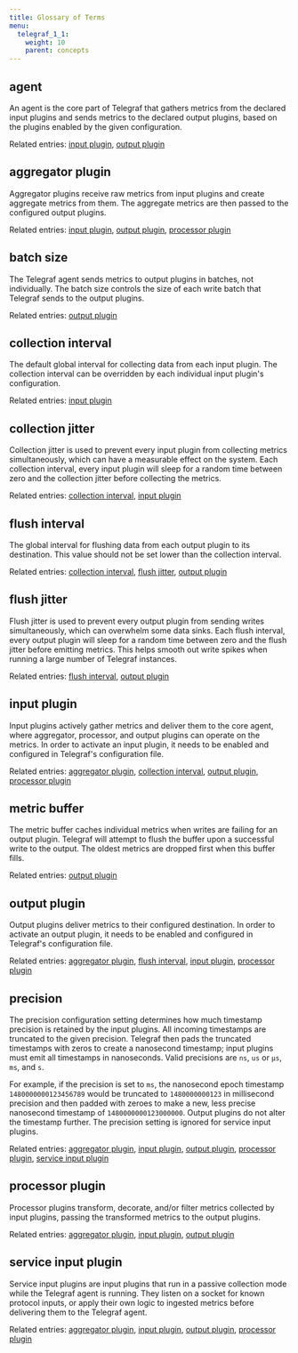 ```yaml
---
title: Glossary of Terms
menu:
  telegraf_1_1:
    weight: 10
    parent: concepts
---
```


## agent

An agent is the core part of Telegraf that gathers metrics from the declared input plugins and sends metrics to the declared output plugins, based on the plugins enabled by the given configuration.

Related entries: [input plugin](/telegraf/v1.1/concepts/glossary/#input-plugin), [output plugin](/telegraf/v1.1/concepts/glossary/#output-plugin)

## aggregator plugin

Aggregator plugins receive raw metrics from input plugins and create aggregate metrics from them.
The aggregate metrics are then passed to the configured output plugins.

Related entries: [input plugin](/telegraf/v1.1/concepts/glossary/#input-plugin), [output plugin](/telegraf/v1.1/concepts/glossary/#output-plugin), [processor plugin](/telegraf/v1.1/concepts/glossary/#processor-plugin)

## batch size

The Telegraf agent sends metrics to output plugins in batches, not individually.
The batch size controls the size of each write batch that Telegraf sends to the output plugins.

Related entries: [output plugin](/telegraf/v1.1/concepts/glossary/#output-plugin)

## collection interval

The default global interval for collecting data from each input plugin.
The collection interval can be overridden by each individual input plugin's configuration.

Related entries: [input plugin](/telegraf/v1.1/concepts/glossary/#input-plugin)

## collection jitter

Collection jitter is used to prevent every input plugin from collecting metrics simultaneously, which can have a measurable effect on the system.
Each collection interval, every input plugin will sleep for a random time between zero and the collection jitter before collecting the metrics.

Related entries: [collection interval](/telegraf/v1.1/concepts/glossary/#collection-interval), [input plugin](/telegraf/v1.1/concepts/glossary/#input-plugin)

## flush interval

The global interval for flushing data from each output plugin to its destination.
This value should not be set lower than the collection interval.

Related entries: [collection interval](/telegraf/v1.1/concepts/glossary/#collection-interval), [flush jitter](/telegraf/v1.1/concepts/glossary/#flush-jitter), [output plugin](/telegraf/v1.1/concepts/glossary/#output-plugin)

## flush jitter

Flush jitter is used to prevent every output plugin from sending writes simultaneously, which can overwhelm some data sinks.
Each flush interval, every output plugin will sleep for a random time between zero and the flush jitter before emitting metrics.
This helps smooth out write spikes when running a large number of Telegraf instances.

Related entries: [flush interval](/telegraf/v1.1/concepts/glossary/#flush-interval), [output plugin](/telegraf/v1.1/concepts/glossary/#output-plugin)

## input plugin

Input plugins actively gather metrics and deliver them to the core agent, where aggregator, processor, and output plugins can operate on the metrics.
In order to activate an input plugin, it needs to be enabled and configured in Telegraf's configuration file.

Related entries: [aggregator plugin](/telegraf/v1.1/concepts/glossary/#aggregator-plugin), [collection interval](/telegraf/v1.1/concepts/glossary/#collection-interval), [output plugin](/telegraf/v1.1/concepts/glossary/#output-plugin), [processor plugin](/telegraf/v1.1/concepts/glossary/#processor-plugin)

## metric buffer

The metric buffer caches individual metrics when writes are failing for an output plugin.
Telegraf will attempt to flush the buffer upon a successful write to the output.
The oldest metrics are dropped first when this buffer fills.

Related entries: [output plugin](/telegraf/v1.1/concepts/glossary/#output-plugin)

## output plugin

Output plugins deliver metrics to their configured destination. In order to activate an output plugin, it needs to be enabled and configured in Telegraf's configuration file.

Related entries: [aggregator plugin](/telegraf/v1.1/concepts/glossary/#aggregator-plugin), [flush interval](/telegraf/v1.1/concepts/glossary/#flush-interval), [input plugin](/telegraf/v1.1/concepts/glossary/#input-plugin), [processor plugin](/telegraf/v1.1/concepts/glossary/#processor-plugin)

## precision

The precision configuration setting determines how much timestamp precision is retained by the input plugins.
All incoming timestamps are truncated to the given precision.
Telegraf then pads the truncated timestamps with zeros to create a nanosecond timestamp; input plugins must emit all timestamps in nanoseconds.
Valid precisions are `ns`, `us` or `µs`, `ms`, and `s`.

For example, if the precision is set to `ms`, the nanosecond epoch timestamp `1480000000123456789` would be truncated to `1480000000123` in millisecond precision and then padded with zeroes to make a new, less precise nanosecond timestamp of `1480000000123000000`.
Output plugins do not alter the timestamp further. The precision setting is ignored for service input plugins.

Related entries:  [aggregator plugin](/telegraf/v1.1/concepts/glossary/#aggregator-plugin), [input plugin](/telegraf/v1.1/concepts/glossary/#input-plugin), [output plugin](/telegraf/v1.1/concepts/glossary/#output-plugin), [processor plugin](/telegraf/v1.1/concepts/glossary/#processor-plugin), [service input plugin](/telegraf/v1.1/concepts/glossary/#service-input-plugin)

## processor plugin

Processor plugins transform, decorate, and/or filter metrics collected by input plugins, passing the transformed metrics to the output plugins.

Related entries: [aggregator plugin](/telegraf/v1.1/concepts/glossary/#aggregator-plugin), [input plugin](/telegraf/v1.1/concepts/glossary/#input-plugin), [output plugin](/telegraf/v1.1/concepts/glossary/#output-plugin)

## service input plugin

Service input plugins are input plugins that run in a passive collection mode while the Telegraf agent is running.
They listen on a socket for known protocol inputs, or apply their own logic to ingested metrics before delivering them to the Telegraf agent.

Related entries: [aggregator plugin](/telegraf/v1.1/concepts/glossary/#aggregator-plugin), [input plugin](/telegraf/v1.1/concepts/glossary/#input-plugin), [output plugin](/telegraf/v1.1/concepts/glossary/#output-plugin), [processor plugin](/telegraf/v1.1/concepts/glossary/#processor-plugin)
